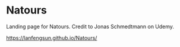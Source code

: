 # Natours

Landing page for Natours. Credit to Jonas Schmedtmann on Udemy.

https://lanfengsun.github.io/Natours/
